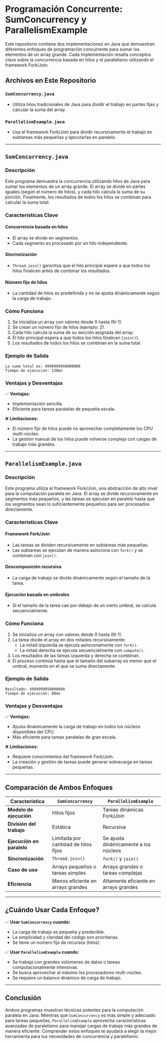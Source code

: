 # Programación Concurrente: SumConcurrency y ParallelismExample  

Este repositorio contiene dos implementaciones en Java que demuestran diferentes enfoques de programación concurrente para sumar los elementos de un array grande. Cada implementación resalta conceptos clave sobre la concurrencia basada en hilos y el paralelismo utilizando el framework Fork/Join.  

## Archivos en Este Repositorio  

### `SumConcurrency.java`  
- Utiliza hilos tradicionales de Java para dividir el trabajo en partes fijas y calcular la suma del array.  

### `ParallelismExample.java`  
- Usa el framework Fork/Join para dividir recursivamente el trabajo en subtareas más pequeñas y ejecutarlas en paralelo.  

---

## `SumConcurrency.java`  

### Descripción  
Este programa demuestra la concurrencia utilizando hilos de Java para sumar los elementos de un array grande. El array se divide en partes iguales (según el número de hilos), y cada hilo calcula la suma de su porción. Finalmente, los resultados de todos los hilos se combinan para calcular la suma total.  

### Características Clave  

#### **Concurrencia basada en hilos**  
- El array se divide en segmentos.  
- Cada segmento es procesado por un hilo independiente.  

#### **Sincronización**  
- `Thread.join()` garantiza que el hilo principal espere a que todos los hilos finalicen antes de combinar los resultados.  

#### **Número fijo de hilos**  
- La cantidad de hilos es predefinida y no se ajusta dinámicamente según la carga de trabajo.  

### **Cómo Funciona**  
1. Se inicializa un array con valores desde 0 hasta (N-1).  
2. Se crean un número fijo de hilos (ejemplo: 2).  
3. Cada hilo calcula la suma de su sección asignada del array.  
4. El hilo principal espera a que todos los hilos finalicen (`join()`).  
5. Los resultados de todos los hilos se combinan en la suma total.  

### **Ejemplo de Salida**  
```
La suma total es: 4999999950000000  
Tiempo de ejecución: 130ms  
```

### **Ventajas y Desventajas**  

✅ **Ventajas:**  
- Implementación sencilla.  
- Eficiente para tareas paralelas de pequeña escala.  

❌ **Limitaciones:**  
- El número fijo de hilos puede no aprovechar completamente los CPU multi-núcleo.  
- La gestión manual de los hilos puede volverse compleja con cargas de trabajo más grandes.  

---

## `ParallelismExample.java`  

### Descripción  
Este programa utiliza el framework Fork/Join, una abstracción de alto nivel para la computación paralela en Java. El array se divide recursivamente en segmentos más pequeños, y las tareas se ejecutan en paralelo hasta que los segmentos sean lo suficientemente pequeños para ser procesados directamente.  

### Características Clave  

#### **Framework Fork/Join**  
- Las tareas se dividen recursivamente en subtareas más pequeñas.  
- Las subtareas se ejecutan de manera asíncrona con `fork()` y se combinan con `join()`.  

#### **Descomposición recursiva**  
- La carga de trabajo se divide dinámicamente según el tamaño de la tarea.  

#### **Ejecución basada en umbrales**  
- Si el tamaño de la tarea cae por debajo de un cierto umbral, se calcula secuencialmente.  

### **Cómo Funciona**  
1. Se inicializa un array con valores desde 0 hasta (N-1).  
2. La tarea divide el array en dos mitades recursivamente:  
   - La mitad izquierda se ejecuta asíncronamente con `fork()`.  
   - La mitad derecha se ejecuta secuencialmente con `compute()`.  
3. Los resultados de las tareas izquierda y derecha se combinan.  
4. El proceso continúa hasta que el tamaño del subarray es menor que el umbral, momento en el que se suma directamente.  

### **Ejemplo de Salida**  
```
Resultado: 4999999950000000  
Tiempo de ejecución: 80ms  
```

### **Ventajas y Desventajas**  

✅ **Ventajas:**  
- Ajusta dinámicamente la carga de trabajo en todos los núcleos disponibles del CPU.  
- Más eficiente para tareas paralelas de gran escala.  

❌ **Limitaciones:**  
- Requiere conocimientos del framework Fork/Join.  
- La creación y gestión de tareas puede generar sobrecarga en tareas pequeñas.  

---

## Comparación de Ambos Enfoques  

| Característica          | `SumConcurrency`       | `ParallelismExample`  |
|------------------------|----------------------|----------------------|
| **Modelo de ejecución**  | Hilos fijos          | Tareas dinámicas Fork/Join |
| **División del trabajo** | Estática            | Recursiva           |
| **Ejecución en paralelo** | Limitada por cantidad de hilos fijos | Se ajusta dinámicamente a los núcleos |
| **Sincronización**       | `Thread.join()`      | `fork()` y `join()` |
| **Caso de uso**          | Arrays pequeños o tareas simples | Arrays grandes o tareas complejas |
| **Eficiencia**          | Menos eficiente en arrays grandes | Altamente eficiente en arrays grandes |

---

## ¿Cuándo Usar Cada Enfoque?  

✅ **Usar `SumConcurrency` cuando:**  
- La carga de trabajo es pequeña y predecible.  
- La simplicidad y claridad del código son prioritarias.  
- Se tiene un número fijo de recursos (hilos).  

✅ **Usar `ParallelismExample` cuando:**  
- Se trabaja con grandes volúmenes de datos o tareas computacionalmente intensivas.  
- Se busca aprovechar al máximo los procesadores multi-núcleo.  
- Se requiere un balance dinámico de carga de trabajo.  

---

## Conclusión  
Ambos programas muestran técnicas potentes para la computación paralela en Java. Mientras que `SumConcurrency` es más simple y adecuado para tareas pequeñas, `ParallelismExample` aprovecha características avanzadas de paralelismo para manejar cargas de trabajo más grandes de manera eficiente. Comprender estos enfoques te ayudará a elegir la mejor herramienta para tus necesidades de concurrencia y paralelismo.


